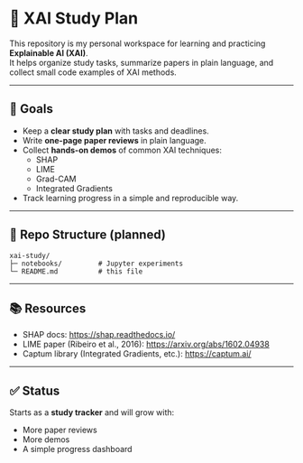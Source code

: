 # 🧠 XAI Study Plan

This repository is my personal workspace for learning and practicing **Explainable AI (XAI)**.  
It helps organize study tasks, summarize papers in plain language, and collect small code examples of XAI methods.

---

## 📌 Goals
- Keep a **clear study plan** with tasks and deadlines.
- Write **one-page paper reviews** in plain language.
- Collect **hands-on demos** of common XAI techniques:
  - SHAP
  - LIME
  - Grad-CAM
  - Integrated Gradients
- Track learning progress in a simple and reproducible way.

---

## 📂 Repo Structure (planned)
```
xai-study/
├─ notebooks/         # Jupyter experiments
└─ README.md          # this file
```

---

## 📚 Resources
- SHAP docs: https://shap.readthedocs.io/
- LIME paper (Ribeiro et al., 2016): https://arxiv.org/abs/1602.04938
- Captum library (Integrated Gradients, etc.): https://captum.ai/

---

## ✅ Status
Starts as a **study tracker** and will grow with:
- More paper reviews
- More demos
- A simple progress dashboard
